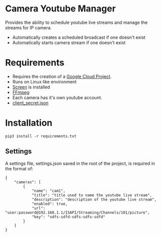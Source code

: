 # Camera Youtube Manager

Provides the ability to schedule youtube live streams and manage the streams for IP camera.
* Automatically creates a scheduled broadcast if one doesn't exist
* Automatically starts camera stream if one doesn't exist


# Requirements

* Requires the creation of a [Google Cloud Project](https://console.cloud.google.com/).
* Runs on Linux like environment
* [Screen](https://www.gnu.org/software/screen/) is installed
* [FFmpeg](https://ffmpeg.org/)
* Each camera has it's own youtube account.
* [client_secret.json](https://console.cloud.google.com/apis/credentials)

# Installation

`pip3 install -r requirements.txt`

## Settings

A settings file, settings.json saved in the root of the project, is required in the format of:

```
{
    "cameras": [
        {
            "name": "cam1",
            "title": "title used to name the youtube live stream",
            "description": "description of the youtube live stream",
            "enabled": true,
            "url": "user:password@192.168.1.1/ISAPI/Streaming/Channels/101/picture",
            "key": "sdfs-sdfd-sdfs-sdfs-sdfd"
        }
    ]
}
```
